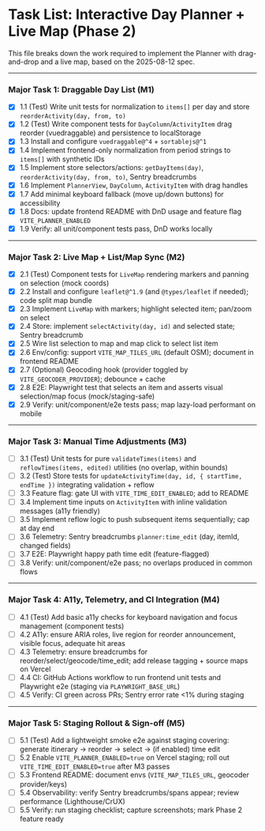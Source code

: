 # Task List: Interactive Day Planner + Live Map (Phase 2)

This file breaks down the work required to implement the Planner with drag-and-drop and a live map, based on the 2025-08-12 spec.

---

### Major Task 1: Draggable Day List (M1)

- [x] 1.1 (Test) Write unit tests for normalization to `items[]` per day and store `reorderActivity(day, from, to)`
- [x] 1.2 (Test) Write component tests for `DayColumn`/`ActivityItem` drag reorder (vuedraggable) and persistence to localStorage
- [x] 1.3 Install and configure `vuedraggable@^4` + `sortablejs@^1`
- [x] 1.4 Implement frontend-only normalization from period strings to `items[]` with synthetic IDs
- [x] 1.5 Implement store selectors/actions: `getDayItems(day)`, `reorderActivity(day, from, to)`, Sentry breadcrumbs
- [x] 1.6 Implement `PlannerView`, `DayColumn`, `ActivityItem` with drag handles
- [x] 1.7 Add minimal keyboard fallback (move up/down buttons) for accessibility
- [x] 1.8 Docs: update frontend README with DnD usage and feature flag `VITE_PLANNER_ENABLED`
- [x] 1.9 Verify: all unit/component tests pass, DnD works locally

---

### Major Task 2: Live Map + List/Map Sync (M2)

- [x] 2.1 (Test) Component tests for `LiveMap` rendering markers and panning on selection (mock coords)
- [x] 2.2 Install and configure `leaflet@^1.9` (and `@types/leaflet` if needed); code split map bundle
- [x] 2.3 Implement `LiveMap` with markers; highlight selected item; pan/zoom on select
- [x] 2.4 Store: implement `selectActivity(day, id)` and selected state; Sentry breadcrumb
- [x] 2.5 Wire list selection to map and map click to select list item
- [x] 2.6 Env/config: support `VITE_MAP_TILES_URL` (default OSM); document in frontend README
- [x] 2.7 (Optional) Geocoding hook (provider toggled by `VITE_GEOCODER_PROVIDER`); debounce + cache
- [x] 2.8 E2E: Playwright test that selects an item and asserts visual selection/map focus (mock/staging-safe)
- [x] 2.9 Verify: unit/component/e2e tests pass; map lazy-load performant on mobile

---

### Major Task 3: Manual Time Adjustments (M3)

- [ ] 3.1 (Test) Unit tests for pure `validateTimes(items)` and `reflowTimes(items, edited)` utilities (no overlap, within bounds)
- [ ] 3.2 (Test) Store tests for `updateActivityTime(day, id, { startTime, endTime })` integrating validation + reflow
- [ ] 3.3 Feature flag: gate UI with `VITE_TIME_EDIT_ENABLED`; add to README
- [ ] 3.4 Implement time inputs on `ActivityItem` with inline validation messages (a11y friendly)
- [ ] 3.5 Implement reflow logic to push subsequent items sequentially; cap at day end
- [ ] 3.6 Telemetry: Sentry breadcrumbs `planner:time_edit` (day, itemId, changed fields)
- [ ] 3.7 E2E: Playwright happy path time edit (feature-flagged)
- [ ] 3.8 Verify: unit/component/e2e pass; no overlaps produced in common flows

---

### Major Task 4: A11y, Telemetry, and CI Integration (M4)

- [ ] 4.1 (Test) Add basic a11y checks for keyboard navigation and focus management (component tests)
- [ ] 4.2 A11y: ensure ARIA roles, live region for reorder announcement, visible focus, adequate hit areas
- [ ] 4.3 Telemetry: ensure breadcrumbs for reorder/select/geocode/time_edit; add release tagging + source maps on Vercel
- [ ] 4.4 CI: GitHub Actions workflow to run frontend unit tests and Playwright e2e (staging via `PLAYWRIGHT_BASE_URL`)
- [ ] 4.5 Verify: CI green across PRs; Sentry error rate <1% during staging

---

### Major Task 5: Staging Rollout & Sign-off (M5)

- [ ] 5.1 (Test) Add a lightweight smoke e2e against staging covering: generate itinerary → reorder → select → (if enabled) time edit
- [ ] 5.2 Enable `VITE_PLANNER_ENABLED=true` on Vercel staging; roll out `VITE_TIME_EDIT_ENABLED=true` after M3 passes
- [ ] 5.3 Frontend README: document envs (`VITE_MAP_TILES_URL`, geocoder provider/keys)
- [ ] 5.4 Observability: verify Sentry breadcrumbs/spans appear; review performance (Lighthouse/CrUX)
- [ ] 5.5 Verify: run staging checklist; capture screenshots; mark Phase 2 feature ready
